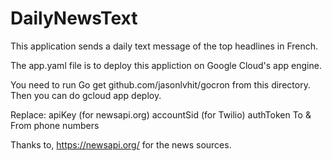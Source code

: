# DailyNewsText
This application sends a daily text message of the top headlines in French. 

The app.yaml file is to deploy this appliction on Google Cloud's app engine. 

You need to run Go get github.com/jasonlvhit/gocron from this directory. Then you can do gcloud app deploy.

Replace:
apiKey (for newsapi.org)
accountSid (for Twilio)
authToken
To & From phone numbers

Thanks to, https://newsapi.org/ for the news sources. 
